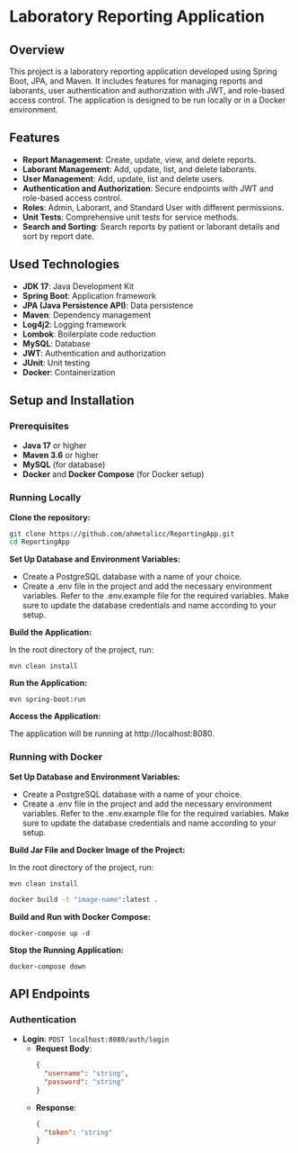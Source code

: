 # Laboratory Reporting Application

## Overview

This project is a laboratory reporting application developed using Spring Boot, JPA, and Maven. It includes features for managing reports and laborants, user authentication and authorization with JWT, and role-based access control. The application is designed to be run locally or in a Docker environment.

## Features

- **Report Management**: Create, update, view, and delete reports.
- **Laborant Management**: Add, update, list, and delete laborants.
- **User Management**: Add, update, list and delete users.
- **Authentication and Authorization**: Secure endpoints with JWT and role-based access control.
- **Roles**: Admin, Laborant, and Standard User with different permissions.
- **Unit Tests**: Comprehensive unit tests for service methods.
- **Search and Sorting**: Search reports by patient or laborant details and sort by report date.

## Used Technologies

- **JDK 17**: Java Development Kit
- **Spring Boot**: Application framework
- **JPA (Java Persistence API)**: Data persistence
- **Maven**: Dependency management
- **Log4j2**: Logging framework
- **Lombok**: Boilerplate code reduction
- **MySQL**: Database
- **JWT**: Authentication and authorization
- **JUnit**: Unit testing
- **Docker**: Containerization

## Setup and Installation

### Prerequisites

- **Java 17** or higher
- **Maven 3.6** or higher
- **MySQL** (for database)
- **Docker** and **Docker Compose** (for Docker setup)

### Running Locally

**Clone the repository:**
   ```bash
   git clone https://github.com/ahmetalicc/ReportingApp.git
   cd ReportingApp
```

**Set Up Database and Environment Variables:**

  - Create a PostgreSQL database with a name of your choice.
  - Create a .env file in the project and add the necessary environment variables. Refer to the .env.example file for the required variables. Make sure to update the database credentials and name according to your setup.

**Build the Application:**

In the root directory of the project, run:

`mvn clean install`

**Run the Application:**

`mvn spring-boot:run`

**Access the Application:**

The application will be running at http://localhost:8080.

### Running with Docker

**Set Up Database and Environment Variables:**

  - Create a PostgreSQL database with a name of your choice.
  - Create a .env file in the project and add the necessary environment variables. Refer to the .env.example file for the required variables. Make sure to update the database credentials and name according to your setup.

**Build Jar File and Docker Image of the Project:**

In the root directory of the project, run:

`mvn clean install`

```bash
docker build -t "image-name":latest .
```

**Build and Run with Docker Compose:**

`docker-compose up -d`

**Stop the Running Application:**

`docker-compose down`

## API Endpoints

### Authentication

- **Login**: `POST localhost:8080/auth/login`
  - **Request Body**:
    ```json
    {
      "username": "string",
      "password": "string"
    }
    ```
  - **Response**:
    ```json
    {
      "token": "string"
    }
    ```
